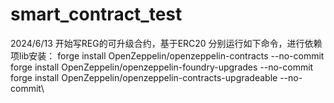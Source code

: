 # smart_contract_test
2024/6/13 开始写REG的可升级合约，基于ERC20
分别运行如下命令，进行依赖项lib安装：
forge install OpenZeppelin/openzeppelin-contracts --no-commit\
forge install OpenZeppelin/openzeppelin-foundry-upgrades --no-commit\
forge install OpenZeppelin/openzeppelin-contracts-upgradeable --no-commit\

